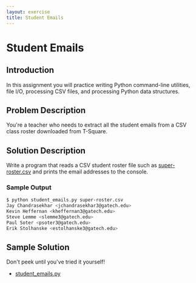 ```yaml
---
layout: exercise
title: Student Emails
---
```


# Student Emails

## Introduction

In this assignment you will practice writing Python command-line utilities, file I/O, processing CSV files, and processing Python data structures.

## Problem Description

You're a teacher who needs to extract all the student emails from a CSV class roster downloaded from T-Square.

## Solution Description

Write a program that reads a CSV student roster file such as [super-roster.csv](super-roster.csv) and prints the email addresses to the console.

### Sample Output

```sh
$ python student_emails.py super-roster.csv
Jay Chandrasekhar <jchandrasekhar3@gatech.edu>
Kevin Heffernan <kheffernan3@gatech.edu>
Steve Lemme <slemme3@gatech.edu>
Paul Soter <psoter3@gatech.edu>
Erik Stolhanske <estolhanske3@gatech.edu>
```

## Sample Solution

Don't peek until you've tried it yourself!

- [student_emails.py](student_emails.py)
